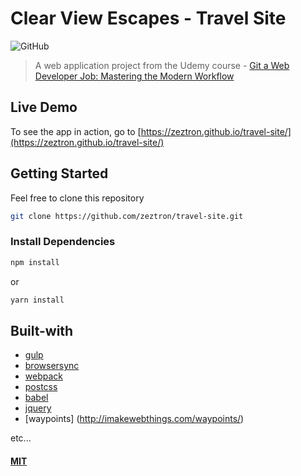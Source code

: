 # Clear View Escapes - Travel Site

![GitHub](https://img.shields.io/github/license/mashape/apistatus.svg)

> A web application project from the Udemy course - [Git a Web Developer Job: Mastering the Modern Workflow](https://www.udemy.com/git-a-web-developer-job-mastering-the-modern-workflow/)

## Live Demo
To see the app in action, go to [https://zeztron.github.io/travel-site/](https://zeztron.github.io/travel-site/)

## Getting Started
Feel free to clone this repository
```sh
git clone https://github.com/zeztron/travel-site.git
```

### Install Dependencies
```sh
npm install
```

or

```sh
yarn install
```

## Built-with
* [gulp](https://gulpjs.com/)
* [browsersync](https://browsersync.io/)
* [webpack](https://webpack.js.org/)
* [postcss](https://postcss.org/)
* [babel](https://babeljs.io/)
* [jquery](https://jquery.com/)
* [waypoints] (http://imakewebthings.com/waypoints/)

etc...




#### [MIT](./LICENSE)
